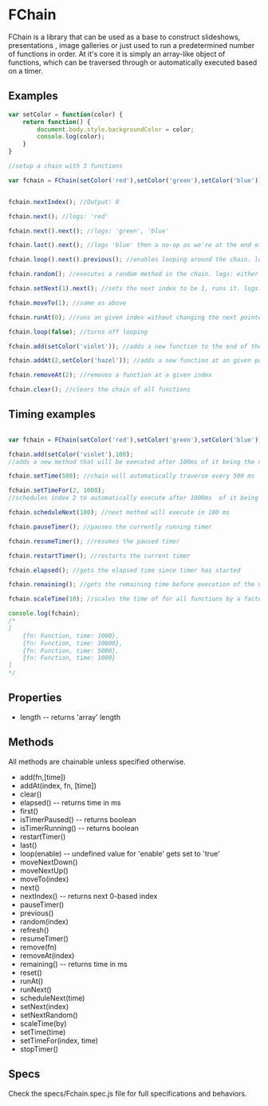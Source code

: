 FChain
=========

FChain is a library that can be used as a base to construct slideshows, presentations , image galleries or just used to run a predetermined number of functions in order. At it's core it is simply an array-like object of functions, which can be traversed through or automatically executed based on a timer.

Examples
--------

```javascript
var setColor = function(color) {
	return function() {
		document.body.style.backgroundColor = color;
		console.log(color);
	}
}

//setup a chain with 3 functions

var fchain = FChain(setColor('red'),setColor('green'),setColor('blue'));


fchain.nextIndex(); //Output: 0

fchain.next(); //logs: 'red'

fchain.next().next(); //logs: 'green', 'blue'

fchain.last().next(); //logs 'blue' then a no-op as we're at the end of the chain

fchain.loop().next().previous(); //enables looping around the chain. logs:  'red', 'blue'

fchain.random(); //executes a random method in the chain. logs: either 'red','green' or 'blue';

fchain.setNext(1).next(); //sets the next index to be 1, runs it. logs: 'green'

fchain.moveTo(1); //same as above

fchain.runAt(0); //runs an given index without changing the next pointer. logs: 'red'

fchain.loop(false); //turns off looping

fchain.add(setColor('violet')); //adds a new function to the end of the chain

fchain.addAt(2,setColor('hazel')); //adds a new function at an given position in the chain.

fchain.removeAt(2); //removes a function at a given index

fchain.clear(); //clears the chain of all functions

```

Timing examples
-------------

```javascript

var fchain = FChain(setColor('red'),setColor('green'),setColor('blue'));

fchain.add(setColor('violet'),100); 
//adds a new method that will be executed after 100ms of it being the next function in the chain.

fchain.setTime(500); //chain will automatically traverse every 500 ms

fchain.setTimeFor(2, 1000); 
//schedules index 2 to automatically execute after 1000ms  of it being the next function in the chain

fchain.scheduleNext(100); //next method will execute in 100 ms

fchain.pauseTimer(); //pauses the currently running timer

fchain.resumeTimer(); //resumes the paused timer

fchain.restartTimer(); //restarts the current timer

fchain.elapsed(); //gets the elapsed time since timer has started

fchain.remaining(); //gets the remaining time before execution of the next function

fchain.scaleTime(10); //scales the time of for all functions by a factor of 10

console.log(fchain); 
/* 
[
	{fn: Function, time: 1000}, 
	{fn: Function, time: 10000}, 
	{fn: Function, time: 5000},
	{fn: Function, time: 1000}
]
*/


```

Properties
---------
* length -- returns 'array' length

Methods
---------

All methods are chainable unless specified otherwise.

* add(fn,[time])
* addAt(index, fn, [time])
* clear()
* elapsed() -- returns time in ms 
* first() 
* isTimerPaused() -- returns boolean
* isTimerRunning() -- returns boolean
* restartTimer()  
* last()  
* loop(enable) -- undefined value for 'enable' gets set to 'true'
* moveNextDown() 
* moveNextUp() 
* moveTo(index) 
* next() 
* nextIndex() -- returns next 0-based index
* pauseTimer() 
* previous() 
* random(index) 
* refresh() 
* resumeTimer() 
* remove(fn) 
* removeAt(index) 
* remaining() -- returns time in ms
* reset() 
* runAt() 
* runNext() 
* scheduleNext(time) 
* setNext(index) 
* setNextRandom() 
* scaleTime(by) 
* setTime(time) 
* setTimeFor(index, time)
* stopTimer() 

Specs
--------

Check the specs/Fchain.spec.js file for full specifications and behaviors.
